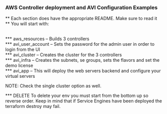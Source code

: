 ### AWS Controller deployment and AVI Configuration Examples
** Each section does have the appropriate README. Make sure to read it <br />
** You will start with: <br /> <br />

*** aws_resources – Builds 3 controllers <br/> 
*** avi_user_account – Sets the password for the admin user in order to login from the UI <br/> 
*** avi_cluster – Creates the cluster for the 3 controllers <br/> 
*** avi_infra – Creates the subnets, se groups, sets the flavors and set the demo license <br/>
*** avi_app – This will deploy the web servers backend and configure your virtual servers <br/>

NOTE: Check the single cluster option as well. 


*** DELETE 
To delete your env you must start from the bottom up so reverse order. Keep in mind that if Service Engines have been deployed the terraform destroy may fail. 
